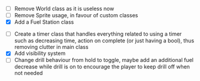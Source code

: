 - [ ] Remove World class as it is useless now
- [ ] Remove Sprite usage, in favour of custom classes
- [x] Add a Fuel Station class
<!-- - [ ] Add a render method on classes that show something on screen instead of the RenderSelf override. Then call the render method in the desired order -->
- [ ] Create a timer class that handles everything related to using a timer such as decreasing time, action on complete (or just having a bool), thus removing clutter in main class
- [x] Add visibility system
- [ ] Change drill behaviour from hold to toggle, maybe add an additional fuel decrease while drill is on to encourage the player to keep drill off when not needed